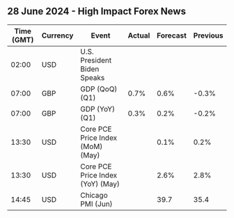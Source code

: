 ## 28 June 2024 - High Impact Forex News

| Time (GMT) | Currency | Event | Actual | Forecast | Previous |
|------|----------|-------|--------|----------|----------|
| 02:00 | USD | U.S. President Biden Speaks |  |  |  |
| 07:00 | GBP | GDP (QoQ) (Q1) | 0.7% | 0.6% | -0.3% |
| 07:00 | GBP | GDP (YoY) (Q1) | 0.3% | 0.2% | -0.2% |
| 13:30 | USD | Core PCE Price Index (MoM) (May) |  | 0.1% | 0.2% |
| 13:30 | USD | Core PCE Price Index (YoY) (May) |  | 2.6% | 2.8% |
| 14:45 | USD | Chicago PMI (Jun) |  | 39.7 | 35.4 |
